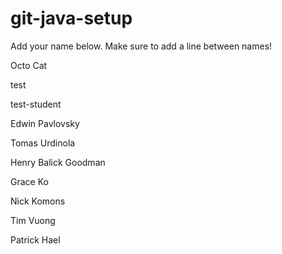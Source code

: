 # git-java-setup

Add your name below. Make sure to add a line between names!

Octo Cat

test

test-student

Edwin Pavlovsky

Tomas Urdinola

Henry Balick Goodman

Grace Ko

Nick Komons

Tim Vuong

Patrick Hael
